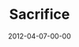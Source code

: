 ---
layout: message
category: message
series: "Game Changers"
title: "Sacrifice"
date: 2012-04-07-00-00
message_id: 721
audio: "http://s3.amazonaws.com/crossroads-media/media/legacy/mp3/gamechangers_05.mp3"
audio-duration: "40:21"
program: "http://s3.amazonaws.com/crossroads-media/media/legacy/documents/04_07-08_12Program.pdf"
description: "Brian Tome talks about Jesus, the ultimate game changer and how it takes sacrifice to change the game."
video: "https://s3.amazonaws.com/crossroadsvideomessages/gamechangers_05.mp4"
video-duration: "40:26"
video-image: "http://s3.amazonaws.com/crossroads-media/images/legacy/content/gamechangers_05_still.jpg"
explicit: false
---